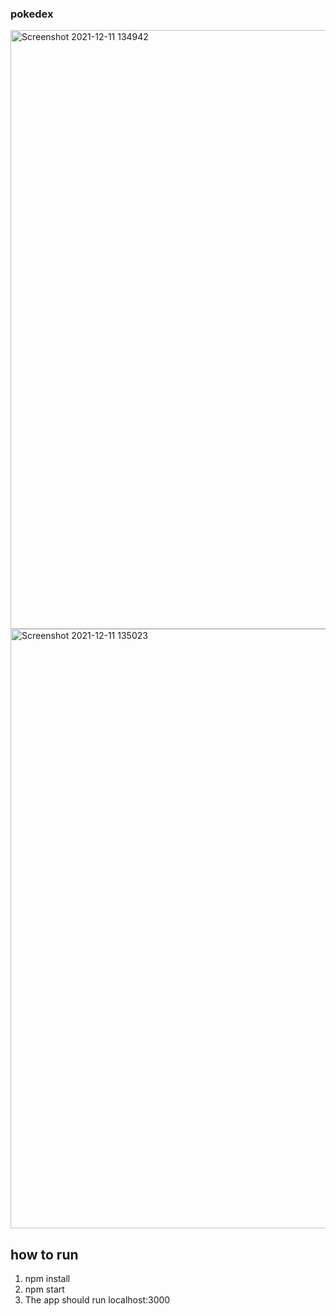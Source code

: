 ### pokedex

<img width="958" alt="Screenshot 2021-12-11 134942" src="https://user-images.githubusercontent.com/57630513/145681520-2f8ac896-caf2-45e2-939c-523b3c0e549b.png">
<img width="959" alt="Screenshot 2021-12-11 135023" src="https://user-images.githubusercontent.com/57630513/145681521-a243f5af-3996-43e3-b6dc-681c682d6e17.png">

## how to run
1) npm install
2) npm start
3) The app should run localhost:3000
